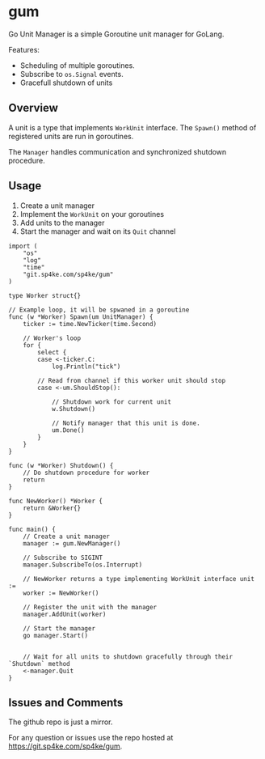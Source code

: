 # gum

Go Unit Manager is a simple Goroutine unit manager for GoLang.


Features:

- Scheduling of multiple goroutines.
- Subscribe to `os.Signal` events.
- Gracefull shutdown of units


## Overview

A unit is a type that implements `WorkUnit` interface. The `Spawn()` method
of registered units are run in goroutines. 

The `Manager` handles communication and synchronized shutdown procedure.


## Usage

1. Create a unit manager
2. Implement the `WorkUnit` on your goroutines
3. Add units to the manager
4. Start the manager and wait on its `Quit` channel

```golang
import (
    "os"
    "log"
    "time"
    "git.sp4ke.com/sp4ke/gum"
)

type Worker struct{}

// Example loop, it will be spwaned in a goroutine
func (w *Worker) Spawn(um UnitManager) {
	ticker := time.NewTicker(time.Second)

    // Worker's loop
	for {
		select {
		case <-ticker.C:
			log.Println("tick")

        // Read from channel if this worker unit should stop
		case <-um.ShouldStop():

            // Shutdown work for current unit
			w.Shutdown()

            // Notify manager that this unit is done.
			um.Done()
		}
	}
}

func (w *Worker) Shutdown() {
    // Do shutdown procedure for worker
    return
}

func NewWorker() *Worker {
    return &Worker{}
}

func main() {
    // Create a unit manager
    manager := gum.NewManager()

    // Subscribe to SIGINT
    manager.SubscribeTo(os.Interrupt)

    // NewWorker returns a type implementing WorkUnit interface unit :=
    worker := NewWorker()

    // Register the unit with the manager
    manager.AddUnit(worker)

    // Start the manager
    go manager.Start()


    // Wait for all units to shutdown gracefully through their `Shutdown` method
    <-manager.Quit
}
```

## Issues and Comments
The github repo is just a mirror.

For any question or issues use the repo hosted at
https://git.sp4ke.com/sp4ke/gum. 



